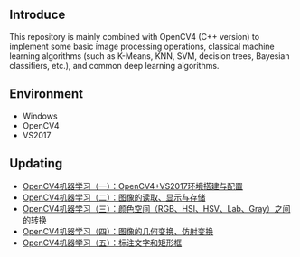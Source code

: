 ## Introduce
This repository is mainly combined with OpenCV4 (C++ version) to implement some basic image processing operations, classical machine learning algorithms (such as K-Means, KNN, SVM, decision trees, Bayesian classifiers, etc.), and common deep learning algorithms.

## Environment
- Windows 
- OpenCV4
- VS2017

## Updating
 - [OpenCV4机器学习（一）：OpenCV4+VS2017环境搭建与配置](https://ai-wx.blog.csdn.net/article/details/118888221)
 - [OpenCV4机器学习（二）：图像的读取、显示与存储](https://blog.csdn.net/wjinjie/category_11218357.html)
 - [OpenCV4机器学习（三）：颜色空间（RGB、HSI、HSV、Lab、Gray）之间的转换](https://ai-wx.blog.csdn.net/article/details/118933508)
 - [OpenCV4机器学习（四）：图像的几何变换、仿射变换](https://ai-wx.blog.csdn.net/article/details/118992887)
- [OpenCV4机器学习（五）：标注文字和矩形框](https://ai-wx.blog.csdn.net/article/details/120100701)
